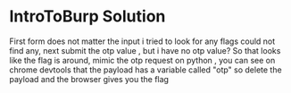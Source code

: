 # IntroToBurp Solution

First form does not matter the input i tried to look for any flags could not find any, next submit the otp value , but i have no otp value? So that looks like the flag is around, mimic the otp request on python , you can see on chrome devtools that the payload has a variable called "otp" so delete the payload and the browser gives you the flag